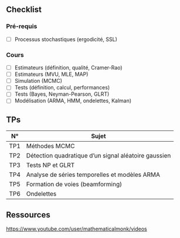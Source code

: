 ## Checklist

### Pré-requis

- [ ] Processus stochastiques (ergodicité, SSL)

### Cours

- [ ] Estimateurs (définition, qualité, Cramer-Rao)
- [ ] Estimateurs (MVU, MLE, MAP)
- [ ] Simulation (MCMC)
- [ ] Tests (définition, calcul, performances)
- [ ] Tests (Bayes, Neyman-Pearson, GLRT)
- [ ] Modélisation (ARMA, HMM, ondelettes, Kalman)

## TPs

N°  | Sujet
----|------
TP1 | Méthodes MCMC
TP2 | Détection quadratique d’un signal aléatoire gaussien
TP3 | Tests NP et GLRT
TP4 | Analyse de séries temporelles et modèles ARMA
TP5 | Formation de voies (beamforming)
TP6 | Ondelettes

## Ressources

https://www.youtube.com/user/mathematicalmonk/videos

